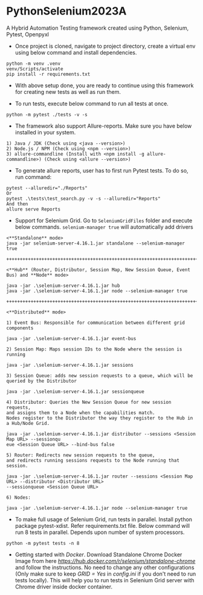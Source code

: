 # PythonSelenium2023A

A Hybrid Automation Testing framework created using Python, Selenium, Pytest, Openpyxl

* Once project is cloned, navigate to project directory, create a virtual env using below command and install
  dependencies.

```
python -m venv .venv
venv/Scripts/activate
pip install -r requirements.txt
```

* With above setup done, you are ready to continue using this framework for creating new tests as well as run them.

* To run tests, execute below command to run all tests at once.

```commandline
python -m pytest ./tests -v -s
```

* The framework also support Allure-reports. Make sure you have below installed in your system.

```
1) Java / JDK (Check using <java --version>)
2) Node.js / NPM (Check using <npm --version>)
3) allure-commandline (Install with <npm install -g allure-commandline>) (Check using <allure --version>)
```

* To generate allure reports, user has to first run Pytest tests. To do so, run command:

```
pytest --alluredir="./Reports"
Or
pytest .\tests\test_search.py -v -s --alluredir="Reports"
And then
allure serve Reports
```

* Support for Selenium Grid. Go to `SeleniumGridFiles` folder and execute below commands. `selenium-manager true` will
  automatically add drivers

```
<**Standalone** mode>
java -jar selenium-server-4.16.1.jar standalone --selenium-manager true

++++++++++++++++++++++++++++++++++++++++++++++++++++++++++++++++++++++++++++++++++++++++++++

<**Hub** (Router, Distributor, Session Map, New Session Queue, Event Bus) and **Node** mode>

java -jar .\selenium-server-4.16.1.jar hub
java -jar .\selenium-server-4.16.1.jar node --selenium-manager true

++++++++++++++++++++++++++++++++++++++++++++++++++++++++++++++++++++++++++++++++++++++++++++

<**Distributed** mode>

1) Event Bus: Responsible for communication between different grid components

java -jar .\selenium-server-4.16.1.jar event-bus

2) Session Map: Maps session IDs to the Node where the session is running

java -jar .\selenium-server-4.16.1.jar sessions

3) Session Queue: adds new session requests to a queue, which will be queried by the Distributor

java -jar .\selenium-server-4.16.1.jar sessionqueue

4) Distributor: Queries the New Session Queue for new session requests,
and assigns them to a Node when the capabilities match.
Nodes register to the Distributor the way they register to the Hub in a Hub/Node Grid.

java -jar .\selenium-server-4.16.1.jar distributor --sessions <Session Map URL> --sessionqu
eue <Session Queue URL> --bind-bus false

5) Router: Redirects new session requests to the queue,
and redirects running sessions requests to the Node running that session.

java -jar .\selenium-server-4.16.1.jar router --sessions <Session Map URL> --distributor <Distributor URL>
--sessionqueue <Session Queue URL>

6) Nodes:

java -jar .\selenium-server-4.16.1.jar node --selenium-manager true
```

* To make full usage of Selenium Grid, run tests in parallel. Install python package pytest-xdist. Refer
  requirements.txt file. Below command will run 8 tests in parallel. Depends upon number of system processors.

```commandline
python -m pytest tests -n 8
```

* Getting started with _Docker_. Download Standalone Chrome Docker Image from
  here _https://hub.docker.com/r/selenium/standalone-chrome_ and follow the instructions. No need to change any other
  configurations (Only make sure to keep _GRID = Yes_ in _config.ini_ if you don't need to run tests locally). This will
  help you to run tests in Selenium Grid server with Chrome driver inside docker container.
